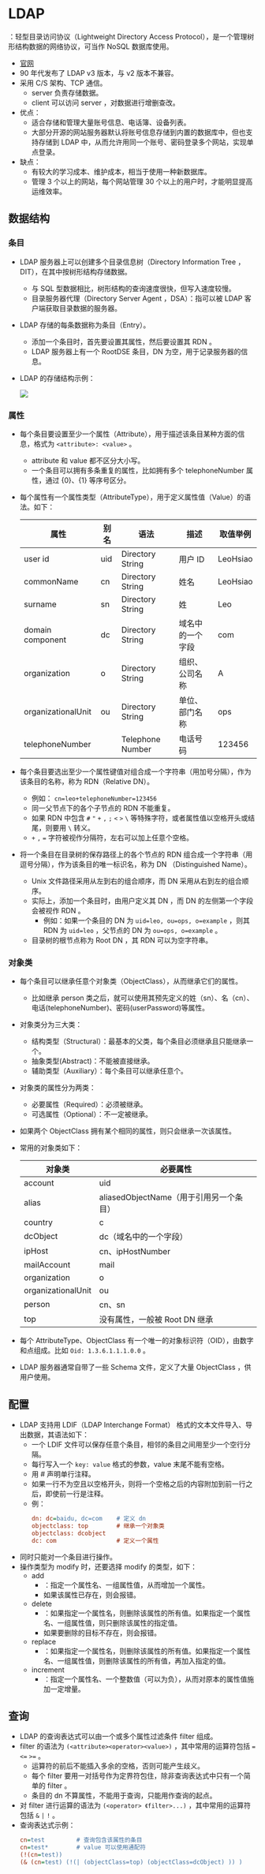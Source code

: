 # LDAP

：轻型目录访问协议（Lightweight Directory Access Protocol），是一个管理树形结构数据的网络协议，可当作 NoSQL 数据库使用。
- [官网](https://ldap.com/)
- 90 年代发布了 LDAP v3 版本，与 v2 版本不兼容。
- 采用 C/S 架构、TCP 通信。
  - server 负责存储数据。
  - client 可以访问 server ，对数据进行增删查改。
- 优点：
  - 适合存储和管理大量账号信息、电话簿、设备列表。
  - 大部分开源的网站服务器默认将账号信息存储到内置的数据库中，但也支持存储到 LDAP 中，从而允许用同一个账号、密码登录多个网站，实现单点登录。
- 缺点：
  - 有较大的学习成本、维护成本，相当于使用一种新数据库。
  - 管理 3 个以上的网站，每个网站管理 30 个以上的用户时，才能明显提高运维效率。

## 数据结构

### 条目

- LDAP 服务器上可以创建多个目录信息树（Directory Information Tree ，DIT），在其中按树形结构存储数据。
  - 与 SQL 型数据相比，树形结构的查询速度很快，但写入速度较慢。
  - 目录服务器代理（Directory Server Agent ，DSA）：指可以被 LDAP 客户端获取目录数据的服务器。

- LDAP 存储的每条数据称为条目（Entry）。
  - 添加一个条目时，首先要设置其属性，然后要设置其 RDN 。
  - LDAP 服务器上有一个 RootDSE 条目，DN 为空，用于记录服务器的信息。

- LDAP 的存储结构示例：

  ![](./LDAP_1.jpg)


### 属性

- 每个条目要设置至少一个属性（Attribute），用于描述该条目某种方面的信息，格式为 `<attribute>: <value>` 。
  - attribute 和 value 都不区分大小写。
  - 一个条目可以拥有多条重复的属性，比如拥有多个 telephoneNumber 属性，通过 {0}、{1} 等序号区分。
- 每个属性有一个属性类型（AttributeType），用于定义属性值（Value）的语法。如下：

  属性                      | 别名   | 语法              | 描述            | 取值举例
  -|-|-|-|-
  user id                   | uid   | Directory String  | 用户 ID         | LeoHsiao
  commonName                | cn    | Directory String  | 姓名            | LeoHsiao
  surname                   | sn    | Directory String  | 姓              | Leo
  domain component          | dc    | Directory String  | 域名中的一个字段 | com
  organization              | o     | Directory String  | 组织、公司名称   | A
  organizationalUnit        | ou    | Directory String  | 单位、部门名称   | ops
  telephoneNumber           |       | Telephone Number  | 电话号码        | 123456

- 每个条目要选出至少一个属性键值对组合成一个字符串（用加号分隔），作为该条目的名称，称为 RDN（Relative DN）。
  - 例如： `cn=leo+telephoneNumber=123456`
  - 同一父节点下的各个子节点的 RDN 不能重复。
  - 如果 RDN 中包含 `#` `"` `+` `,` `;` `<` `>` `\` 等特殊字符，或者属性值以空格开头或结尾，则要用 `\` 转义。
  - `+` `,` `=` 字符被视作分隔符，左右可以加上任意个空格。

- 将一个条目在目录树的保存路径上的各个节点的 RDN 组合成一个字符串（用逗号分隔），作为该条目的唯一标识名，称为 DN （Distinguished Name）。
  - Unix 文件路径采用从左到右的组合顺序，而 DN 采用从右到左的组合顺序。
  - 实际上，添加一个条目时，由用户定义其 DN ，而 DN 的左侧第一个字段会被视作 RDN 。
    - 例如：如果一个条目的 DN 为 `uid=leo, ou=ops, o=example` ，则其 RDN 为 `uid=leo` ，父节点的 DN 为 `ou=ops, o=example` 。
  - 目录树的根节点称为 Root DN ，其 RDN 可以为空字符串。


### 对象类

- 每个条目可以继承任意个对象类（ObjectClass），从而继承它们的属性。
  - 比如继承 person 类之后，就可以使用其预先定义的姓（sn）、名（cn）、电话(telephoneNumber)、密码(userPassword)等属性。
- 对象类分为三大类：
  - 结构类型（Structural）：最基本的父类，每个条目必须继承且只能继承一个。
  - 抽象类型(Abstract)：不能被直接继承。
  - 辅助类型（Auxiliary）：每个条目可以继承任意个。
- 对象类的属性分为两类：
  - 必要属性（Required）：必须被继承。
  - 可选属性（Optional）：不一定被继承。
- 如果两个 ObjectClass 拥有某个相同的属性，则只会继承一次该属性。
- 常用的对象类如下：

  对象类               | 必要属性
  -|-
  account             | uid
  alias               | aliasedObjectName（用于引用另一个条目）
  country             | c
  dcObject            | dc（域名中的一个字段）
  ipHost              | cn、ipHostNumber
  mailAccount         | mail
  organization        | o
  organizationalUnit  | ou
  person              | cn、sn
  top                 | 没有属性，一般被 Root DN 继承

- 每个 AttributeType、ObjectClass 有一个唯一的对象标识符（OID），由数字和点组成。比如 `Oid: 1.3.6.1.1.1.0.0` 。
- LDAP 服务器通常自带了一些 Schema 文件，定义了大量 ObjectClass ，供用户使用。

## 配置

- LDAP 支持用 LDIF（LDAP Interchange Format） 格式的文本文件导入、导出数据，其语法如下：
  - 一个 LDIF 文件可以保存任意个条目，相邻的条目之间用至少一个空行分隔。
  - 每行写入一个 `key: value` 格式的参数，value 末尾不能有空格。
  - 用 # 声明单行注释。
  - 如果一行不为空且以空格开头，则将一个空格之后的内容附加到前一行之后，即使前一行是注释。
  - 例：
    ```ini
    dn: dc=baidu, dc=com    # 定义 dn
    objectclass: top        # 继承一个对象类
    objectclass: dcobject
    dc: com                 # 定义一个属性
    ```
- 同时只能对一个条目进行操作。
- 操作类型为 modify 时，还要选择 modify 的类型，如下：
  - add
    - ：指定一个属性名、一组属性值，从而增加一个属性。
    - 如果该属性已存在，则会报错。
  - delete
    - ：如果指定一个属性名，则删除该属性的所有值。如果指定一个属性名、一组属性值，则只删除该属性的指定值。
    - 如果要删除的目标不存在，则会报错。
  - replace
    - ：如果指定一个属性名，则删除该属性的所有值。如果指定一个属性名、一组属性值，则删除该属性的所有值，再加入指定的值。
  - increment
    - ：指定一个属性名、一个整数值（可以为负），从而对原本的属性值施加一定增量。

## 查询

- LDAP 的查询表达式可以由一个或多个属性过滤条件 filter 组成。
- filter 的语法为 `(<attribute><operator><value>)` ，其中常用的运算符包括 `=` `<=` `>=` 。
  - 运算符的前后不能插入多余的空格，否则可能产生歧义。
  - 每个 filter 要用一对括号作为定界符包住，除非查询表达式中只有一个简单的 filter 。
  - 条目的 dn 不算属性，不能用于查询，只能用作查询的起点。
- 对 filter 进行运算的语法为 `(<operator> 《filter>...)` ，其中常用的运算符包括 `&` `|` `!` 。
- 查询表达式示例：
  ```ini
  cn=test         # 查询包含该属性的条目
  cn=test*        # value 可以使用通配符
  (!(cn=test))
  (& (cn=test) (!(| (objectClass=top) (objectClass=dcObject) )) )
  ```
